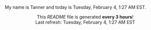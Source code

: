 My name is Tanner and today is Tuesday, February 4, 1:27 AM EST.

<p align="center">This <i>README</i> file is generated <b>every 3 hours</b>!</br>Last refresh: Tuesday, February 4, 1:27 AM EST<br /></p>

